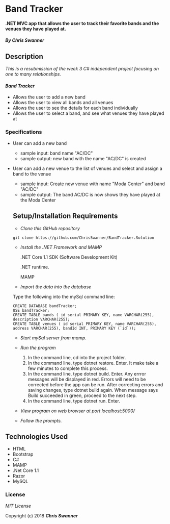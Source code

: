 
# Band Tracker

#### .NET MVC app that allows the user to track their favorite bands and the venues they have played at.

#### _By Chris Swanner_

## Description
_This is a resubmission of the week 3 C# independent project focusing on one to many relationships._

#### _Band Tracker_
* Allows the user to add a new band
* Allows the user to view all bands and all venues
* Allows the user to see the details for each band individually
* Allows the user to select a band, and see what venues they have played at

### Specifications
* User can add a new band
  * sample input: band name "AC/DC"
  * sample output: new band with the name "AC/DC" is created
* User can add a new venue to the list of venues and select and assign a band to the venue
  * sample input: Create new venue with name "Moda Center" and band "AC/DC"
  * sample output: The band AC/DC is now shows they have played at the Moda Center

  ## Setup/Installation Requirements

  * _Clone this GitHub repository_

  ```
  git clone https://github.com/ChrisSwanner/BandTracker.Solution
  ```

  * _Install the .NET Framework and MAMP_

    .NET Core 1.1 SDK (Software Development Kit)

    .NET runtime.

    MAMP

  *    _Import the data into the database_

  Type the following into the mySql command line:
  ```
  CREATE DATABASE bandTracker;
  USE bandTracker;
  CREATE TABLE bands ( id serial PRIMARY KEY, name VARCHAR(255), description VARCHAR(255);
  CREATE TABLE venues ( id serial PRIMARY KEY, name VARCHAR(255), address VARCHAR(255), bandId INT, PRIMARY KEY (`id`));
  ```

  * _Start mySql server from mamp._

  * _Run the program_
    1. In the command line, cd into the project folder.
    2. In the command line, type dotnet restore. Enter.  It make take a few minutes to complete this process.
    3. In the command line, type dotnet build. Enter. Any errror messages will be displayed in red.  Errors will need to be corrected before the app can be run. After correcting errors and saving changes, type dotnet build again.  When message says Build succeeded in green, proceed to the next step.
    4. In the command line, type dotnet run. Enter.

  * _View program on web browser at port localhost:5000/_

  * _Follow the prompts._

## Technologies Used

* HTML
* Bootstrap
* C#
* MAMP
* .Net Core 1.1
* Razor
* MySQL

### License

*MIT License*

Copyright (c) 2018 **_Chris Swanner_**
